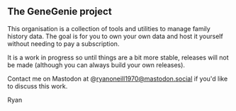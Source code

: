 ## The GeneGenie project

This organisation is a collection of tools and utilities to manage family history data. 
The goal is for you to own your own data and host it yourself without needing to pay a subscription.

It is a work in progress so until things are a bit more stable, releases will not be made (although
you can always build your own releases).

Contact me on Mastodon at @ryanoneill1970@mastodon.social if you'd like to discuss this work.

Ryan
